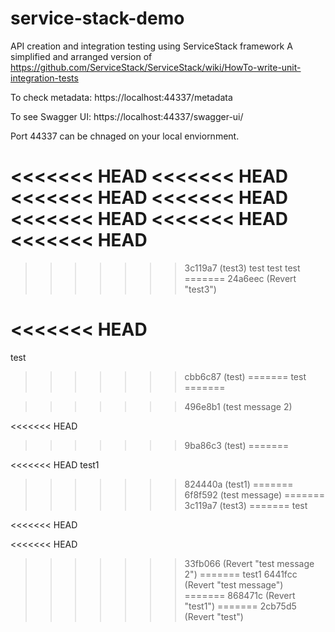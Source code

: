 # service-stack-demo
API creation and integration testing using ServiceStack framework
A simplified and arranged version of https://github.com/ServiceStack/ServiceStack/wiki/HowTo-write-unit-integration-tests

To check metadata:
https://localhost:44337/metadata

To see Swagger UI:
https://localhost:44337/swagger-ui/


Port 44337 can be chnaged on your local enviornment.

<<<<<<< HEAD
<<<<<<< HEAD
<<<<<<< HEAD
<<<<<<< HEAD
<<<<<<< HEAD
<<<<<<< HEAD
<<<<<<< HEAD
=======
>>>>>>> 3c119a7 (test3)
test 
test
test
=======
>>>>>>> 24a6eec (Revert "test3")



<<<<<<< HEAD
=======
test 
>>>>>>> cbb6c87 (test)
=======
test
=======

>>>>>>> 496e8b1 (test message 2)

<<<<<<< HEAD
>>>>>>> 9ba86c3 (test)
=======

<<<<<<< HEAD
test1
>>>>>>> 824440a (test1)
=======
>>>>>>> 6f8f592 (test message)
=======
>>>>>>> 3c119a7 (test3)
=======
test

<<<<<<< HEAD

<<<<<<< HEAD
>>>>>>> 33fb066 (Revert "test message 2")
=======
test1
>>>>>>> 6441fcc (Revert "test message")
=======
>>>>>>> 868471c (Revert "test1")
=======
>>>>>>> 2cb75d5 (Revert "test")
